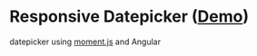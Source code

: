 # Responsive Datepicker ([Demo](https://chrisjdj.github.io/calendar))

datepicker using [moment.js](https://momentjs.com/) and Angular
